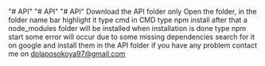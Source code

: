 "# API" 
"# API" 
"# API" 
Download the API folder only
Open the folder, in the folder name bar highlight it type cmd
in CMD type npm install
after that a node_modules folder will be installed
when installation is done type npm start
some error will occur due to some missing dependencies search for it on google and install them in the API folder
if you have any problem contact me on dolaposokoya97@gmail.com

